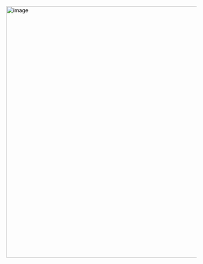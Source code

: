 <img width="663" alt="image" src="https://github.com/user-attachments/assets/2b2936dc-7359-4bed-9de4-407b4b0eff4f">
